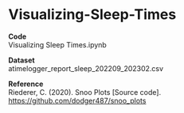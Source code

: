 # Visualizing-Sleep-Times

**Code** <br>
Visualizing Sleep Times.ipynb <br>

**Dataset** <br>
atimelogger_report_sleep_202209_202302.csv 

**Reference** <br>
Riederer, C. (2020). Snoo Plots [Source code]. https://github.com/dodger487/snoo_plots
